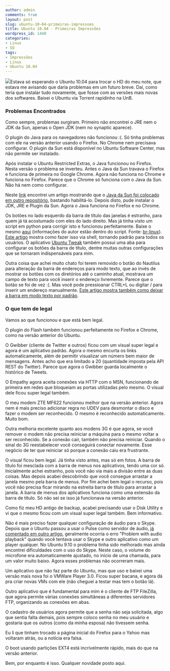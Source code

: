 ```yaml
---
author: admin
comments: true
layout: post
slug: ubuntu-10-04-primeiras-impressoes
title: Ubuntu 10.04 - Primeiras Impressões
wordpress_id: 1440
categories:
- Linux
- SO
tags:
- Impressões
- Linux
- Ubuntu 10.04
---
```


[![](http://manoelcampos.com/wp-content/uploads/ubuntu-10.04.png)](http://manoelcampos.com/wp-content/uploads/ubuntu-10.04.png)Estava só esperando o Ubuntu 10.04 para trocar o HD do meu note, que estava me avisando que daria problemas em um futuro breve. Daí, como teria que instalar tudo novamente, que fosse com as versões mais novas dos softwares. Baixei o Ubuntu via Torrent rapidinho na UnB.<!-- more -->


### Problemas Encontrados


Como sempre, problemas surgiram. Primeiro não encontrei o JRE nem o JDK da Sun, apenas o Open JDK (nem no synaptic aparece).

O plugin do Java para os navegadores não funcionou :(. Só tinha problemas com ele na versão anterior usando o Firefox. No Chrome nem precisava configurar. O plugin da Sun está disponível no Ubuntu Software Center, mas não permite ser instalado.

Após instalar o Ubuntu Restricted Extras, o Java funcionou no Firefox. Nesta versão o problema se inverteu. Antes o Java da Sun travava o Firefox e funciona de primeira no Google Chrome. Agora não funciona no Chrome e funciona no Firefox. Parece que o Chrome só funciona com o Java da Sun. Não há nem como configurar.

Neste [link](http://tiagohillebrandt.wordpress.com/2010/03/25/instalando-o-sun-java-6-no-ubuntu-lucid-lynx/) encontrei um artigo mostrando que o [Java da Sun foi colocado em outro repositório](http://tiagohillebrandt.wordpress.com/2010/03/25/instalando-o-sun-java-6-no-ubuntu-lucid-lynx/), bastando habilitá-lo. Depois disto, pude instalar o JDK, JRE e Plugin da Sun. Agora o Java funciona no Firefox e no Chrome.

Os botões no lado esquerdo da barra de título das janelas é estranho, para quem já tá acostumado com eles do lado direito. Mas já tinha visto um script em python para corrigir isto e funcionou perfeitamente. Baixe o mesmo [aqui](http://manoelcampos.com/wp-content/uploads/ChangeTitleBarButtonsPosition.py_.zip) (informações do autor estão dentro do script. Fonte: [br-linux](http://br-linux.org/2010/como-mudar-a-posicao-dos-botoes-nas-janelas-do-ubuntu-10-04/)). [Este artigo](http://hamacker.wordpress.com/2010/04/09/ordem-dos-botoes-na-janela-do-ubuntu-10-04/) mostra como fazer isso via shell, tornando padrão para todos os usuários. O aplicativo [Ubuntu Tweak](http://ubuntu-tweak.com/) também possui uma aba para configurar os botões da barra de título, dentre muitas outras configurações que se tornaram indispensáveis para mim.

Outra coisa que achei muito chato foi terem removido o botão do Nautilus para alteração da barra de endereços para modo texto, que ao invés de mostrar os botões com os diretórios até o caminho atual, mostrava um campo de texto para você inserir o endereço livremente. Parece que o botão se foi de vez :(. Mas você pode pressioanar CTRL+L ou digitar / para inserir um endereço manualmente. [Este artigo mostra também como deixar a barra em modo texto por padrão](https://help.ubuntu.com/community/RestoreNautilusLocationBar).


### O que tem de legal


Vamos ao que funcionou e que está bem legal.

O plugin do Flash também funcionou perfeitamente no Firefox e Chrome, como na versão anterior do Ubuntu.

O Gwibber (cliente de Twitter e outros) ficou com um visual super legal e agora é um aplicativo padrão. Agora o mesmo encurta os links automaticamente, além de permitir visualizar um número bem maior de mensagens. Antes acho que era limitado a 20 (quantidade imposta pela API REST do Twitter). Parece que agora o Gwibber guarda localmente o histórico de Tweets.

O Empathy agora aceita conexões via HTTP com o MSN, funcionando de primeira em redes que bloqueiam as portas utilizadas pelo mesmo. O visual dele ficou super legal também.

O meu modem ZTE MF622 funcionou melhor que na versão anterior. Agora nem é mais preciso adicionar regra no UDEV para desmontar o disco e fazer o modem ser reconhecido. O mesmo é reconhecido automaticamente. Muito bom.

Outra melhoria excelente quanto aos modens 3G é que agora, se você remover o modem não precisa reiniciar a máquina para o mesmo voltar a ser reconhecido. Se a conexão cair, também não precisa reiniciar. Quando o sinal do 3G reestabelecer você conseguirá conectar novamente. Esse negócio de ter que reiniciar só porque a conexão caiu era frustrante.

O visual ficou bem legal. Já tinha visto antes, mas só em fotos. A barra de título foi mesclada com a barra de menus nos aplicativos, tendo uma cor só. Inicialmente achei estranho, pois você não via mais a divisão entre as duas coisas. Mas depois acabei descobrindo que você consegue arrastar a janela mesmo pela barra de menus. Por fim achei bem legal o recurso, pois você não precisa ficar mirando na estreita barra de título para arrastar a janela. A barra de menus dos aplicativos funciona como uma extensão da barra de título. Só não sei se isso já funcionava na versão anterior.

Como fiz meu HD antigo de backup, acabei precisando usar o Disk Utility e vi que o mesmo ficou com um visual super legal também. Bem informativo.

Não é mais preciso fazer qualquer configuração de áudio para o Skype. Depois que o Ubuntu passou a usar o Pulse como servidor de áudio, [já comentado em outro artigo](http://manoelcampos.com/2009/04/20/skype-e-erro-problem-with-audio-playback-no-ubuntu/), geralmente ocorria o erro "Problem with audio playback" quando você tentava usar o Skype e outro aplicativo como um player qualquer. No Ubuntu 9.10 o problema tinha sido melhorado mas ainda encontrei dificuldades com o uso do Skype. Neste caso, o volume do microfone era automaticamente ajustado, no início de uma chamada, para um valor muito baixo. Agora esses problemas não ocorreram mais.

Um aplicativo que não faz parte do Ubuntu, mas que uso e baixei uma versão mais nova foi o VMWare Player 3.0. Ficou super bacana, e agora dá pra criar novas VMs com ele (não cheguei a testar mas tem o botão lá).

Outro aplicativo que é fundamental para mim é o cliente de FTP FileZilla, que agora permite várias conexões simultâneas a diferentes servidores FTP, organizando as conexões em abas.

O cadastro de usuários agora permite que a senha não seja solicitada, algo que sentia falta demais, pois sempre coloco senha no meu usuário e gostaria que os outros (como da minha esposa) não tivessem senha.

Eu li que tinham trocado a página inicial do Firefox para o Yahoo mas voltaram atrás, ou a notícia era falsa.

O boot usando partições EXT4 está incrivelmente rápido, mais do que na versão anterior.

Bem, por enquanto é isso. Qualquer novidade posto aqui.
